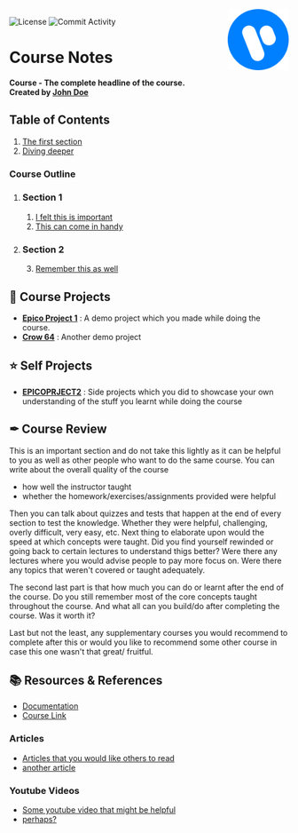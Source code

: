 <!-- Header Image -->
<img src="docs/images/header_icon.png" height="110px" align="right">

<!-- Shields be sure to update them -->
![License](https://img.shields.io/github/license/sortedcord/vue-notes?style=for-the-badge)
![Commit Activity](https://img.shields.io/github/last-commit/sortedcord/notes-template?style=for-the-badge)

<!-- Replace "Course" with your courses' topic -->
# Course Notes 

<!-- Replace the following line with your courses' name (breif description) followed by the name the course instructor -->
#### **Course - The complete headline of the course.** <br> Created by [John Doe](https://www.youtube.com/watch?v=dQw4w9WgXcQ)



<!-- Your notes go here -->
## Table of Contents

1. [The first section](Notes/first.md)
2. [Diving deeper](Notes/second.md)


<!-- This is the section for quick access to the things that you feel are important -->
### Course Outline

<!-- Replace the section1/section2 with the topic that include the notes. -->
1.  ### Section 1
	1. [I felt this is important](notes/first.md#an-important-section)
	2. [This can come in handy](notes/first.md#handy-section)


2.  ### Section 2 
	3. [Remember this as well](notes/second.md)

## 📖 Course Projects

- [**Epico Project 1**](https://github.com/user/epico-project1) : A demo project which you made while doing the course.
- [**Crow 64**](https://github.com/user/crow-64) : Another demo project

## ⭐ Self Projects

- [**EPICOPRJECT2**](https://github.com/user/epicoproject2) : Side projects which you did to showcase your own understanding of the stuff you learnt while doing the course

## ✒ Course Review

This is an important section and do not take this lightly as it can be helpful to you as well as other people who want to do the same course. You can write about the overall quality of the course 
- how well the instructor taught
- whether the homework/exercises/assignments provided were helpful

Then you can talk about quizzes and tests that happen at the end of every section to test the knowledge. Whether they were helpful, challenging, overly difficult, very easy, etc. Next thing to elaborate upon would the speed at which concepts were taught. Did you find yourself rewinded or going back to certain lectures to understand thigs better? Were there any lectures where you would advise people to pay more focus on. Were there any topics that weren't covered or taught adequately. 

The second last part is that how much you can do or learnt after the end of the course. Do you still remember most of the core concepts taught throughout the course. And what all can you build/do after completing the course. Was it worth it?

Last but not the least, any supplementary courses you would recommend to complete after this or would you like to recommend some other course in case this one wasn't that great/ fruitful.

## 📚 Resources & References

- [Documentation](#)
- [Course Link](#)
  
### Articles
- [Articles that you would like others to read](#)
- [another article](#)
  
### Youtube Videos
- [Some youtube video that might be helpful](#)
- [perhaps?](#)
		